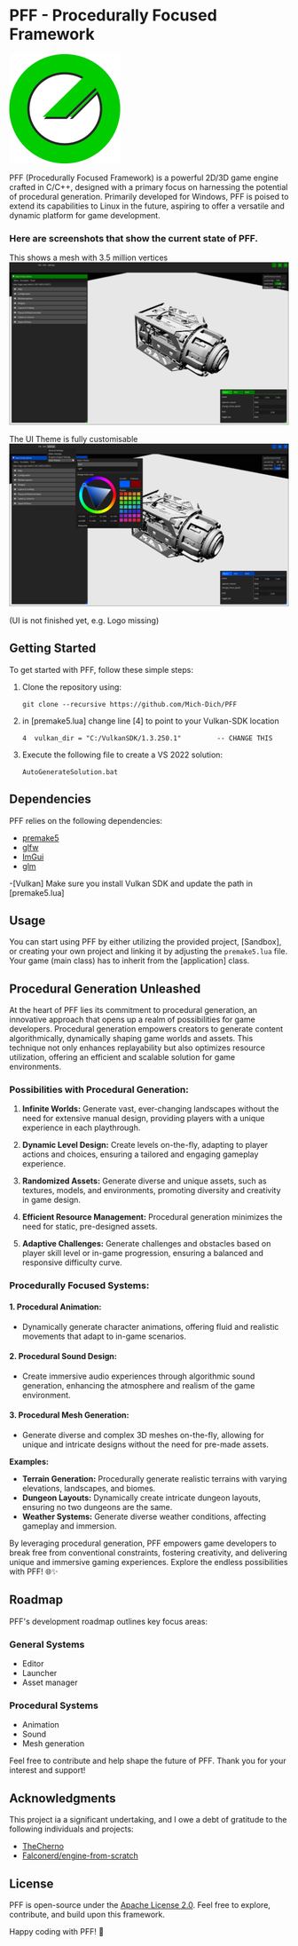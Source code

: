 # PFF - Procedurally Focused Framework

![Main Logo](/resources/Logo2.png?raw=true "mich")

PFF (Procedurally Focused Framework) is a powerful 2D/3D game engine crafted in C/C++, designed with a primary focus on harnessing the potential of procedural generation. Primarily developed for Windows, PFF is poised to extend its capabilities to Linux in the future, aspiring to offer a versatile and dynamic platform for game development.

### Here are screenshots that show the current state of PFF.

This shows a mesh with 3.5 million vertices
![first_image](/resources/PFF_editor_yTpS35vejP.png?raw=true "image of the editor as it is now")

The UI Theme is fully customisable
![first_image](/resources/PFF_editor_GqidHPdpfI.png?raw=true "image of the editor as it is now")

(UI is not finished yet, e.g. Logo missing)

## Getting Started
To get started with PFF, follow these simple steps:

1. Clone the repository using:
   ```
   git clone --recursive https://github.com/Mich-Dich/PFF
   ```

3. in [premake5.lua] change line [4] to point to your Vulkan-SDK location
   ```
   4  vulkan_dir = "C:/VulkanSDK/1.3.250.1"			-- CHANGE THIS
   ```
   
3. Execute the following file to create a VS 2022 solution:
   ```
   AutoGenerateSolution.bat
   ```


## Dependencies
PFF relies on the following dependencies:

- [premake5](https://premake.github.io/)
- [glfw](https://www.glfw.org/)
- [ImGui](https://github.com/ocornut/imgui)
- [glm](https://github.com/icaven/glm)

-[Vulkan]
Make sure you install Vulkan SDK and update the path in [premake5.lua]

## Usage
You can start using PFF by either utilizing the provided project, [Sandbox], or creating your own project and linking it by adjusting the `premake5.lua` file. 
Your game (main class) has to inherit from the [application] class.

## Procedural Generation Unleashed

At the heart of PFF lies its commitment to procedural generation, an innovative approach that opens up a realm of possibilities for game developers. Procedural generation empowers creators to generate content algorithmically, dynamically shaping game worlds and assets. This technique not only enhances replayability but also optimizes resource utilization, offering an efficient and scalable solution for game environments.

### Possibilities with Procedural Generation:

1. **Infinite Worlds:** Generate vast, ever-changing landscapes without the need for extensive manual design, providing players with a unique experience in each playthrough.

2. **Dynamic Level Design:** Create levels on-the-fly, adapting to player actions and choices, ensuring a tailored and engaging gameplay experience.

3. **Randomized Assets:** Generate diverse and unique assets, such as textures, models, and environments, promoting diversity and creativity in game design.

4. **Efficient Resource Management:** Procedural generation minimizes the need for static, pre-designed assets.

5. **Adaptive Challenges:** Generate challenges and obstacles based on player skill level or in-game progression, ensuring a balanced and responsive difficulty curve.

### Procedurally Focused Systems:

#### 1. Procedural Animation:
   - Dynamically generate character animations, offering fluid and realistic movements that adapt to in-game scenarios.

#### 2. Procedural Sound Design:
   - Create immersive audio experiences through algorithmic sound generation, enhancing the atmosphere and realism of the game environment.

#### 3. Procedural Mesh Generation:
   - Generate diverse and complex 3D meshes on-the-fly, allowing for unique and intricate designs without the need for pre-made assets.

**Examples:**
- **Terrain Generation:** Procedurally generate realistic terrains with varying elevations, landscapes, and biomes.
- **Dungeon Layouts:** Dynamically create intricate dungeon layouts, ensuring no two dungeons are the same.
- **Weather Systems:** Generate diverse weather conditions, affecting gameplay and immersion.

By leveraging procedural generation, PFF empowers game developers to break free from conventional constraints, fostering creativity, and delivering unique and immersive gaming experiences. Explore the endless possibilities with PFF! 🌐✨

## Roadmap
PFF's development roadmap outlines key focus areas:

### General Systems
- Editor
- Launcher
- Asset manager

### Procedural Systems
- Animation
- Sound
- Mesh generation

Feel free to contribute and help shape the future of PFF. Thank you for your interest and support!

## Acknowledgments
This project ia a significant undertaking, and I owe a debt of gratitude to the following individuals and projects:

- [TheCherno](https://github.com/TheCherno)
- [Falconerd/engine-from-scratch](https://github.com/Falconerd/engine-from-scratch)

## License

PFF is open-source under the [Apache License 2.0](LICENSE). Feel free to explore, contribute, and build upon this framework.

Happy coding with PFF! 🚀
